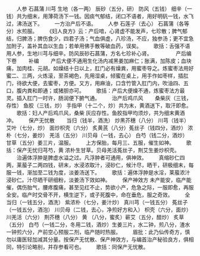 <!-- { "loadSidebar": true } -->
　　人参 石菖蒲 川芎 生地（各一两） 辰砂（五分，研） 防风（五钱） 细辛（一钱）共为细末，用薄荷汤下一钱。因痰气郁结，闭口不语者，用好明矾一钱，水飞过，沸汤送下。
　　一方治产后不语。 
　　人参 石莲子（去心） 石菖蒲（各等分）水煎服。 
　　《妇人良方》云：产后喑，心肾虚不能发声，七珍散；脾气郁结，归脾汤；脾伤食少，四君子汤；气血俱虚，八珍汤，不应，独参汤；更不宜急加附子，盖补其血以生血；若单用佛手散等破血药，误矣。 
　　歌括：舌强不语用人参，生地川芎与细辛。防风辰砂石菖蒲，方名七珍补心肾。 
　　
　　产后编下卷
　　补编
　　产后大便不通用生化汤内减黑姜加麻仁；胀满，加陈皮；血块痛，加肉桂、元胡。如燥结十日以上，肛门必有燥粪，用蜜枣导之。炼蜜枣法用好蜜二、三两，火炼滚，至茶褐色，先用湿桌，倾蜜在桌上，用手作如枣样，插肛门，待欲大便，去蜜枣，方便。又方，用麻油，口含竹管入肛门内，吹油四、五口，腹内粪和即通；或猪胆亦可。 
　　歌括：产后大便燥不通，炼蜜枣法方最灵。插入肛门一时许，肠润便下腑气通。 
　　治产后鸡爪风
　　桑柴灰（三钱，存性） 鱼胶（三钱，炒） 手指甲（十二个，炒）共为末，黄酒送下，取汗即愈。 
　　歌括：妇人产后鸡爪风，桑柴 灰应存性。鱼胶指甲均须炒，共为细末黄酒冲。 
　　保产无忧散
　　当归（钱半，酒洗） 炒黑芥穗（八分） 川芎（钱半） 艾叶（七分，炒） 面炒枳壳（六分） 炙黄芪（八分）菟丝子（钱四分，酒炒） 浓朴（七分，姜炒） 羌活（五分） 川贝母（一钱，去心） 白芍（钱二分，酒炒） 甘草（五分）姜三片，温服。 
　　上方保胎，每月三、五服，催生如神。 
　　歌括：保产无忧归芎芍，黄 浓朴生甘草。贝母羌活菟丝子，荆艾生姜炒枳壳。 
　　治遍体浮肿是脾虚水溢之过。凡浮肿者可通用，俱神效。 
　　真缩砂仁四两，莱菔子二两四钱，研末，水浸浓取汁，浸砂仁，候汁尽，晒干，研极细末，每服一钱，渐加至二钱为度，淡姜汤送下。 
　　歌括：遍体浮肿是水淫，莱菔浓汁浸砂仁。汁尽晒干研细粉，淡姜汤下效如神。 
　　保产神效方 未产能安，临产能催，偶伤胎气，腰疼腹痛，甚至见红不止，势欲小产，危急之际，一服即愈，再服全安。临产时交骨不开，横生逆下，或子死腹中，命在垂危，服之奇效。 
　　全当归（一钱五分，酒洗） 紫浓朴（七分，姜汁炒） 真川芎（一钱五分） 菟丝子（一钱五分，酒泡） 川贝母（二钱，去心，净煎好方和入） 枳壳（六分，面炒） 川羌活（六分） 荆芥穗（八分） 黄 （八分，蜜炙）蕲艾（五分，醋炒） 炙草（五分） 白芍（一钱二分，冬用二钱，酒炒）生姜三片，水二钟，煎八分，渣水一钟煎六分，产前空心预服二剂，临产随时热服。 
　　眉批：此乃仙传奇方，慎勿以庸医轻加减其分量。按保产无忧散、保产神效方，与编首治产秘验良方，俱相同，特引论略别，并存参看可也。 
　　歌括：同保产无忧散。
　　
